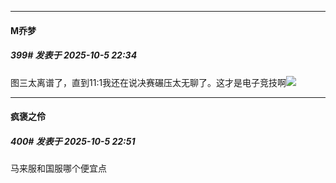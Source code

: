 ﻿
*****

####  M乔梦  
##### 399#       发表于 2025-10-5 22:34

图三太离谱了，直到11:1我还在说决赛碾压太无聊了。这才是电子竞技啊<img src="https://static.stage1st.com/image/smiley/face2017/062.gif" referrerpolicy="no-referrer">


*****

####  疯褒之伶  
##### 400#       发表于 2025-10-5 22:51

马来服和国服哪个便宜点

